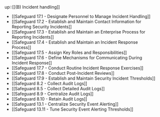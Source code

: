 up::[[(B) Incident handling]]

- [[Safeguard 17.1 - Designate Personnel to Manage Incident Handling]]
- [[Safeguard 17.2 - Establish and Maintain Contact Information for Reporting Security Incidents]]
- [[Safeguard 17.3 - Establish and Maintain an Enterprise Process for Reporting Incidents]]
- [[Safeguard 17.4 - Establish and Maintain an Incident Response Process]]
- [[Safeguard 17.5 - Assign Key Roles and Responsibilities]]
- [[Safeguard 17.6 - Define Mechanisms for Communicating During Incident Response]]
- [[Safeguard 17.7 - Conduct Routine Incident Response Exercises]]
- [[Safeguard 17.8 - Conduct Post-Incident Reviews]]
- [[Safeguard 17.9 - Establish and Maintain Security Incident Thresholds]]
- [[Safeguard 8.2 - Collect Audit Logs]]
- [[Safeguard 8.5 - Collect Detailed Audit Logs]]
- [[Safeguard 8.9 - Centralize Audit Logs]]
- [[Safeguard 8.10 - Retain Audit Logs]]
- [[Safeguard 13.1 - Centralize Security Event Alerting]]
- [[Safeguard 13.11 - Tune Security Event Alerting Thresholds]]